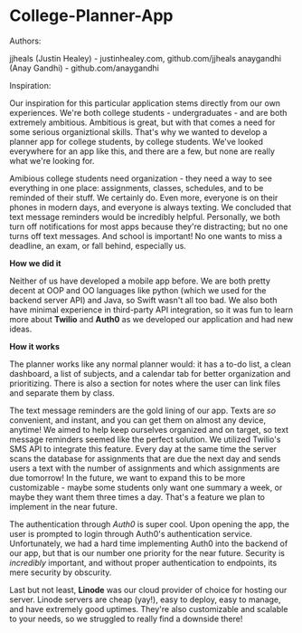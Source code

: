 # College-Planner-App

Authors: 

jjheals (Justin Healey) - justinhealey.com, github.com/jjheals
anaygandhi (Anay Gandhi) - github.com/anaygandhi

Inspiration: 

Our inspiration for this particular application stems directly from our own experiences. We're both college students - undergraduates - and are both extremely ambitious. Ambitious is great, but with that comes a need for some serious organiztional skills. That's why we wanted to develop a planner app for college students, by college students. We've looked everywhere for an app like this, and there are a few, but none are really what we're looking for. 

Amibious college students need organization - they need a way to see everything in one place: assignments, classes, schedules, and to be reminded of their stuff. We certainly do. Even more, everyone is on their phones in modern days, and everyone is always texting. We concluded that text message reminders would be incredibly helpful. Personally, we both turn off notifications for most apps because they're distracting; but no one turns off text messages. And school is important! No one wants to miss a deadline, an exam, or fall behind, especially us. 

**How we did it**

Neither of us have developed a mobile app before. We are both pretty decent at OOP and OO languages like python (which we used for the backend server API) and Java, so Swift wasn't all too bad. We also both have minimal experience in third-party API integration, so it was fun to learn more about **Twilio** and **Auth0** as we developed our application and had new ideas. 

**How it works** 

The planner works like any normal planner would: it has a to-do list, a clean dashboard, a list of subjects, and a calendar tab for better organization and prioritizing. There is also a section for notes where the user can link files and separate them by class. 

The text message reminders are the gold lining of our app. Texts are *so* convenient, and instant, and you can get them on almost any device, anytime! We aimed to help keep ourselves organized and on target, so text message reminders seemed like the perfect solution. We utilized Twilio's SMS API to integrate this feature. Every day at the same time the server scans the database for assignments that are due the next day and sends users a text with the number of assignments and which assignments are due tomorrow! In the future, we want to expand this to be more customizable - maybe some students only want one summary a week, or maybe they want them three times a day. That's a feature we plan to implement in the near future. 

The authentication through *Auth0* is super cool. Upon opening the app, the user is prompted to login through Auth0's authentication service. Unfortunately, we had a hard time implementing Auth0 into the backend of our app, but that is our number one priority for the near future. Security is *incredibly* important, and without proper authentication to endpoints, its mere security by obscurity. 

Last but not least, **Linode** was our cloud provider of choice for hosting our server. Linode servers are cheap (yay!), easy to deploy, easy to manage, and have extremely good uptimes. They're also customizable and scalable to your needs, so we struggled to really find a downside there!



